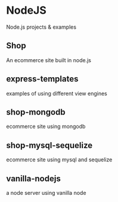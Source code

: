 # NodeJS

Node.js projects &amp; examples


## Shop
An ecommerce site built in node.js

## express-templates
examples of using different view engines

## shop-mongodb
ecommerce site using mongodb

## shop-mysql-sequelize
ecommerce site using mysql and sequelize

## vanilla-nodejs
a node server using vanilla node
